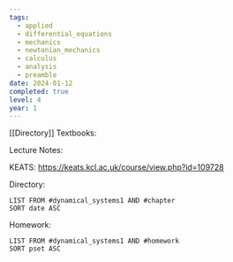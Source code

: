 ```yaml
---
tags:
  - applied
  - differential_equations
  - mechanics
  - newtonian_mechanics
  - calculus
  - analysis
  - preamble
date: 2024-01-12
completed: true
level: 4
year: 1
---
```

[[Directory]]
Textbooks:
 

Lecture Notes:

KEATS: https://keats.kcl.ac.uk/course/view.php?id=109728

Directory:
```dataview
LIST FROM #dynamical_systems1 AND #chapter
SORT date ASC
```
Homework:
```dataview
LIST FROM #dynamical_systems1 AND #homework 
SORT pset ASC
```
